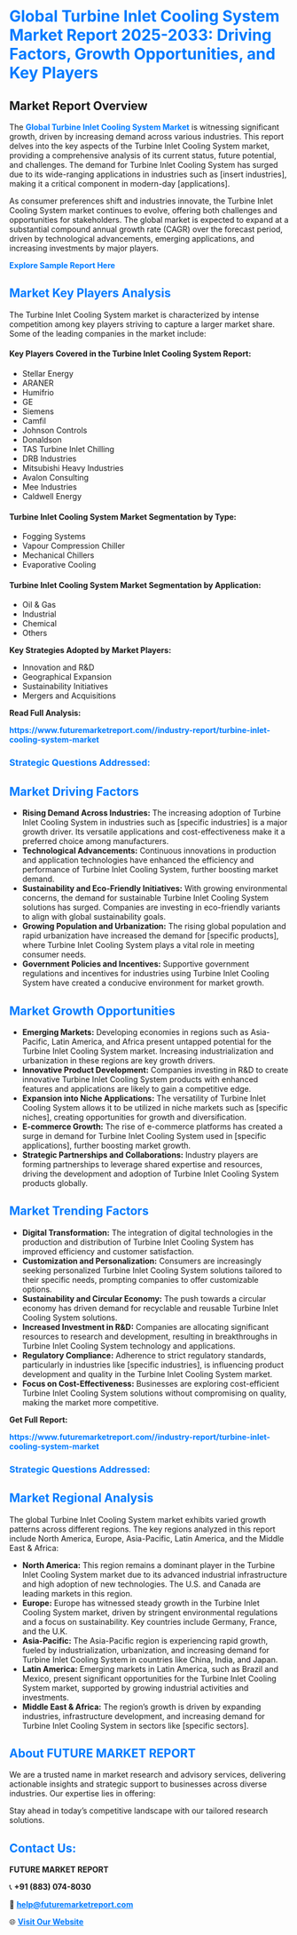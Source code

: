 <h1 style="color: #007BFF;">Global Turbine Inlet Cooling System Market Report 2025-2033: Driving Factors, Growth Opportunities, and Key Players</h1>

<section id="overview">
<h2>Market Report Overview</h2>
<p>The <a href="https://www.futuremarketreport.com//industry-report/turbine-inlet-cooling-system-market" style="color: #007BFF; text-decoration: none;"><strong>Global Turbine Inlet Cooling System Market</strong></a> is witnessing significant growth, driven by increasing demand across various industries. This report delves into the key aspects of the Turbine Inlet Cooling System market, providing a comprehensive analysis of its current status, future potential, and challenges. The demand for Turbine Inlet Cooling System has surged due to its wide-ranging applications in industries such as [insert industries], making it a critical component in modern-day [applications].</p>
<p>As consumer preferences shift and industries innovate, the Turbine Inlet Cooling System market continues to evolve, offering both challenges and opportunities for stakeholders. The global market is expected to expand at a substantial compound annual growth rate (CAGR) over the forecast period, driven by technological advancements, emerging applications, and increasing investments by major players.</p>
</section>

<section id="overview">
<p><a href="https://www.futuremarketreport.com//request-sample/reportId=92148" style="color: #007BFF; text-decoration: none;"><strong>Explore Sample Report Here</strong></a></p>
</section>

<section id="key-players">
<h2 style="color: #007BFF;">Market Key Players Analysis</h2>
<p>The Turbine Inlet Cooling System market is characterized by intense competition among key players striving to capture a larger market share. Some of the leading companies in the market include:</p>
<h4>Key Players Covered in the Turbine Inlet Cooling System Report:</h4>
<ul><li>Stellar Energy</li><li>ARANER</li><li>Humifrio</li><li>GE</li><li>Siemens</li><li>Camfil</li><li>Johnson Controls</li><li>Donaldson</li><li>TAS Turbine Inlet Chilling</li><li>DRB Industries</li><li>Mitsubishi Heavy Industries</li><li>Avalon Consulting</li><li>Mee Industries</li><li>Caldwell Energy</li></ul>
<h4>Turbine Inlet Cooling System Market Segmentation by Type:</h4>
<ul><li>Fogging Systems</li><li>Vapour Compression Chiller</li><li>Mechanical Chillers</li><li>Evaporative Cooling</li></ul>

<h4>Turbine Inlet Cooling System Market Segmentation by Application:</h4>
<ul><li>Oil &amp; Gas</li><li>Industrial</li><li>Chemical</li><li>Others</li></ul>
<p><strong>Key Strategies Adopted by Market Players:</strong></p>
<ul>
<li>Innovation and R&D</li>
<li>Geographical Expansion</li>
<li>Sustainability Initiatives</li>
<li>Mergers and Acquisitions</li>
</ul>
</section>

<section>
<p><strong>Read Full Analysis: </strong></p><a href="https://www.futuremarketreport.com//industry-report/turbine-inlet-cooling-system-market" style="color: #007BFF; text-decoration: none;"><strong>https://www.futuremarketreport.com//industry-report/turbine-inlet-cooling-system-market</strong></a>
<h3 style="color: #007BFF;">Strategic Questions Addressed:</h3>
</section>

<section id="driving-factors">
<h2 style="color: #007BFF;">Market Driving Factors</h2>
<ul>
<li><strong>Rising Demand Across Industries:</strong> The increasing adoption of Turbine Inlet Cooling System in industries such as [specific industries] is a major growth driver. Its versatile applications and cost-effectiveness make it a preferred choice among manufacturers.</li>
<li><strong>Technological Advancements:</strong> Continuous innovations in production and application technologies have enhanced the efficiency and performance of Turbine Inlet Cooling System, further boosting market demand.</li>
<li><strong>Sustainability and Eco-Friendly Initiatives:</strong> With growing environmental concerns, the demand for sustainable Turbine Inlet Cooling System solutions has surged. Companies are investing in eco-friendly variants to align with global sustainability goals.</li>
<li><strong>Growing Population and Urbanization:</strong> The rising global population and rapid urbanization have increased the demand for [specific products], where Turbine Inlet Cooling System plays a vital role in meeting consumer needs.</li>
<li><strong>Government Policies and Incentives:</strong> Supportive government regulations and incentives for industries using Turbine Inlet Cooling System have created a conducive environment for market growth.</li>
</ul>
</section>

<section id="growth-opportunities">
<h2 style="color: #007BFF;">Market Growth Opportunities</h2>
<ul>
<li><strong>Emerging Markets:</strong> Developing economies in regions such as Asia-Pacific, Latin America, and Africa present untapped potential for the Turbine Inlet Cooling System market. Increasing industrialization and urbanization in these regions are key growth drivers.</li>
<li><strong>Innovative Product Development:</strong> Companies investing in R&D to create innovative Turbine Inlet Cooling System products with enhanced features and applications are likely to gain a competitive edge.</li>
<li><strong>Expansion into Niche Applications:</strong> The versatility of Turbine Inlet Cooling System allows it to be utilized in niche markets such as [specific niches], creating opportunities for growth and diversification.</li>
<li><strong>E-commerce Growth:</strong> The rise of e-commerce platforms has created a surge in demand for Turbine Inlet Cooling System used in [specific applications], further boosting market growth.</li>
<li><strong>Strategic Partnerships and Collaborations:</strong> Industry players are forming partnerships to leverage shared expertise and resources, driving the development and adoption of Turbine Inlet Cooling System products globally.</li>
</ul>
</section>

<section id="trending-factors">
<h2 style="color: #007BFF;">Market Trending Factors</h2>
<ul>
<li><strong>Digital Transformation:</strong> The integration of digital technologies in the production and distribution of Turbine Inlet Cooling System has improved efficiency and customer satisfaction.</li>
<li><strong>Customization and Personalization:</strong> Consumers are increasingly seeking personalized Turbine Inlet Cooling System solutions tailored to their specific needs, prompting companies to offer customizable options.</li>
<li><strong>Sustainability and Circular Economy:</strong> The push towards a circular economy has driven demand for recyclable and reusable Turbine Inlet Cooling System solutions.</li>
<li><strong>Increased Investment in R&D:</strong> Companies are allocating significant resources to research and development, resulting in breakthroughs in Turbine Inlet Cooling System technology and applications.</li>
<li><strong>Regulatory Compliance:</strong> Adherence to strict regulatory standards, particularly in industries like [specific industries], is influencing product development and quality in the Turbine Inlet Cooling System market.</li>
<li><strong>Focus on Cost-Effectiveness:</strong> Businesses are exploring cost-efficient Turbine Inlet Cooling System solutions without compromising on quality, making the market more competitive.</li>
</ul>
</section>

<section>
<p><strong>Get Full Report: </strong></p><a href="https://www.futuremarketreport.com//industry-report/turbine-inlet-cooling-system-market" style="color: #007BFF; text-decoration: none;"><strong>https://www.futuremarketreport.com//industry-report/turbine-inlet-cooling-system-market</strong></a>
<h3 style="color: #007BFF;">Strategic Questions Addressed:</h3>
</section>


<section id="regional-analysis">
<h2 style="color: #007BFF;">Market Regional Analysis</h2>
<p>The global Turbine Inlet Cooling System market exhibits varied growth patterns across different regions. The key regions analyzed in this report include North America, Europe, Asia-Pacific, Latin America, and the Middle East & Africa:</p>
<ul>
<li><strong>North America:</strong> This region remains a dominant player in the Turbine Inlet Cooling System market due to its advanced industrial infrastructure and high adoption of new technologies. The U.S. and Canada are leading markets in this region.</li>
<li><strong>Europe:</strong> Europe has witnessed steady growth in the Turbine Inlet Cooling System market, driven by stringent environmental regulations and a focus on sustainability. Key countries include Germany, France, and the U.K.</li>
<li><strong>Asia-Pacific:</strong> The Asia-Pacific region is experiencing rapid growth, fueled by industrialization, urbanization, and increasing demand for Turbine Inlet Cooling System in countries like China, India, and Japan.</li>
<li><strong>Latin America:</strong> Emerging markets in Latin America, such as Brazil and Mexico, present significant opportunities for the Turbine Inlet Cooling System market, supported by growing industrial activities and investments.</li>
<li><strong>Middle East & Africa:</strong> The region’s growth is driven by expanding industries, infrastructure development, and increasing demand for Turbine Inlet Cooling System in sectors like [specific sectors].</li>
</ul>
</section>

<footer>
<h2 style="color: #007BFF;">About FUTURE MARKET REPORT</h2>
<p>We are a trusted name in market research and advisory services, delivering actionable insights and strategic support to businesses across diverse industries. Our expertise lies in offering:</p>

<p>Stay ahead in today’s competitive landscape with our tailored research solutions.</p>

<h2 style="color: #007BFF;">Contact Us:</h2>
<p><strong>FUTURE MARKET REPORT</strong></p>
<p>📞 <strong>+91 (883) 074-8030</strong></p>
<p>📧 <strong><a href="mailto:help@futuremarketreport.com" style="color: #007BFF;">help@futuremarketreport.com</a></strong></p>
<p>🌐 <strong><a href="https://www.futuremarketreport.com/" style="color: #007BFF;">Visit Our Website</a></strong></p>
</footer>